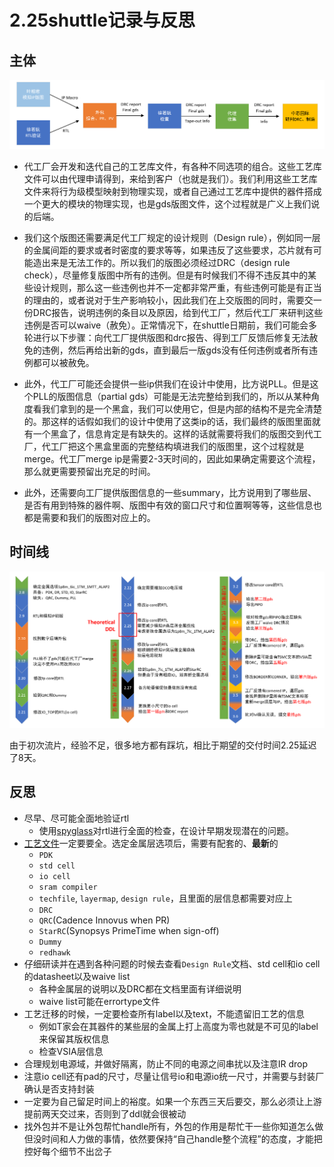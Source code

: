 # 2.25shuttle记录与反思

## 主体

![part](image.png)

- 代工厂会开发和迭代自己的工艺库文件，有各种不同选项的组合。这些工艺库文件可以由代理申请得到，来给到客户（也就是我们）。我们利用这些工艺库文件来将行为级模型映射到物理实现，或者自己通过工艺库中提供的器件搭成一个更大的模块的物理实现，也是gds版图文件，这个过程就是广义上我们说的后端。

- 我们这个版图还需要满足代工厂规定的设计规则（Design rule），例如同一层的金属间距的要求或者时密度的要求等等，如果违反了这些要求，芯片就有可能造出来是无法工作的。所以我们的版图必须经过DRC（design rule check），尽量修复版图中所有的违例。但是有时候我们不得不违反其中的某些设计规则，那么这一些违例也并不一定都非常严重，有些违例可能是有正当的理由的，或者说对于生产影响较小，因此我们在上交版图的同时，需要交一份DRC报告，说明违例的条目以及原因，给到代工厂，然后代工厂来研判这些违例是否可以waive（赦免）。正常情况下，在shuttle日期前，我们可能会多轮进行以下步骤：向代工厂提供版图和drc报告、得到工厂反馈后修复无法赦免的违例，然后再给出新的gds，直到最后一版gds没有任何违例或者所有违例都可以被赦免。

- 此外，代工厂可能还会提供一些ip供我们在设计中使用，比方说PLL。但是这个PLL的版图信息（partial gds）可能是无法完整给到我们的，所以从某种角度看我们拿到的是一个黑盒，我们可以使用它，但是内部的结构不是完全清楚的。那这样的话假如我们的设计中使用了这类ip的话，我们最终的版图里面就有一个黑盒了，信息肯定是有缺失的。这样的话就需要将我们的版图交到代工厂，代工厂把这个黑盒里面的完整结构填进我们的版图里，这个过程就是merge。代工厂merge ip是需要2-3天时间的，因此如果确定需要这个流程，那么就更需要预留出充足的时间。

- 此外，还需要向工厂提供版图信息的一些summary，比方说用到了哪些层、是否有用到特殊的器件啊、版图中有效的窗口尺寸和位置啊等等，这些信息也都是需要和我们的版图对应上的。

## 时间线

![time](image-1.png)

由于初次流片，经验不足，很多地方都有踩坑，相比于期望的交付时间2.25延迟了8天。

## 反思

- 尽早、尽可能全面地验证rtl
  - 使用[spyglass](/frontend/spyglass.md)对rtl进行全面的检查，在设计早期发现潜在的问题。
- [工艺文件](/basic/smic28HKD.md)一定要要全。选定金属层选项后，需要有配套的、**最新**的
  - `PDK`
  - `std cell`
  - `io cell`
  - `sram compiler`
  - `techfile`, `layermap`, `design rule`，且里面的层信息都需要对应上
  - `DRC`
  - `QRC`(Cadence Innovus when PR)
  - `StarRC`(Synopsys PrimeTime when sign-off)
  - `Dummy`
  - `redhawk`
- 仔细研读并在遇到各种问题的时候去查看`Design Rule`文档、std cell和io cell的datasheet以及waive list
  - 各种金属层的说明以及DRC都在文档里面有详细说明
  - waive list可能在errortype文件
- 工艺迁移的时候，一定要检查所有label以及text，不能遗留旧工艺的信息
  - 例如T家会在其器件的某些层的金属上打上高度为零也就是不可见的label来保留其版权信息
  - 检查VSIA层信息
- 合理规划电源域，并做好隔离，防止不同的电源之间串扰以及注意IR drop
- 注意io cell还有pad的尺寸，尽量让信号io和电源io统一尺寸，并需要与封装厂确认是否支持封装
- 一定要为自己留足时间上的裕度。如果一个东西三天后要交，那么必须让上游提前两天交过来，否则到了ddl就会很被动
- 找外包并不是让外包帮忙handle所有，外包的作用是帮忙干一些你知道怎么做但没时间和人力做的事情，依然要保持“自己handle整个流程”的态度，才能把控好每个细节不出岔子
